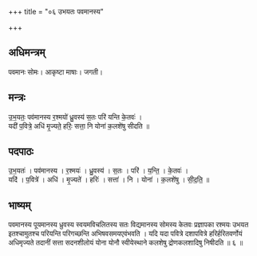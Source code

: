 +++
title = "०६ उभयतः पवमानस्य"

+++
## अधिमन्त्रम्
पवमानः सोमः। आकृष्टा माषाः। जगती।

## मन्त्रः
उ॒भ॒यतः॒ पव॑मानस्य र॒श्मयो॑ ध्रु॒वस्य॑ स॒तः परि॑ यन्ति के॒तवः॑ ।  
यदी॑ प॒वित्रे॒ अधि॑ मृ॒ज्यते॒ हरिः॒ सत्ता॒ नि योना॑ क॒लशे॑षु सीदति ॥

## पदपाठः
उ॒भ॒यतः॑ । पव॑मानस्य । र॒श्मयः॑ । ध्रु॒वस्य॑ । स॒तः । परि॑ । य॒न्ति॒ । के॒तवः॑ ।  
यदि॑ । प॒वित्रे॑ । अधि॑ । मृ॒ज्यते॑ । हरिः॑ । सत्ता॑ । नि । योना॑ । क॒लशे॑षु । सी॒द॒ति॒ ॥

## भाष्यम्
पवमानस्य पूयमानस्य ध्रुवस्य स्वयमविचलितस्य सतः विद्यमानस्य सोमस्य केतवः प्रज्ञापका रश्मयः उभयत इतश्चामुतश्च परियन्ति परिगच्छन्ति अभिषवसमयएवंभवति । यदि यदा पवित्रे दशापवित्रे हरिर्हरितवर्णोयं अधिमृज्यते तदानीं सत्ता सदनशीलोयं योना योनौ स्वीयेस्थाने कलशेषु द्रोणकलशादिषु निषीदति ॥ ६ ॥